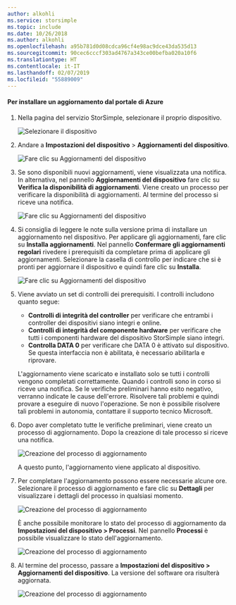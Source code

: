```yaml
---
author: alkohli
ms.service: storsimple
ms.topic: include
ms.date: 10/26/2018
ms.author: alkohli
ms.openlocfilehash: a95b781d0d08cdca96cf4e98ac9dce43da535d13
ms.sourcegitcommit: 90cec6cccf303ad4767a343ce00befba020a10f6
ms.translationtype: HT
ms.contentlocale: it-IT
ms.lasthandoff: 02/07/2019
ms.locfileid: "55889009"
---
```

#### <a name="to-install-an-update-from-the-azure-portal"></a>Per installare un aggiornamento dal portale di Azure

1. Nella pagina del servizio StorSimple, selezionare il proprio dispositivo.

    ![Selezionare il dispositivo](./media/storsimple-8000-install-update4-via-portal/update1.png)

2. Andare a **Impostazioni del dispositivo** > **Aggiornamenti del dispositivo**.

    ![Fare clic su Aggiornamenti del dispositivo](./media/storsimple-8000-install-update4-via-portal/update2.png)

2. Se sono disponibili nuovi aggiornamenti, viene visualizzata una notifica. In alternativa, nel pannello **Aggiornamenti del dispositivo** fare clic su **Verifica la disponibilità di aggiornamenti**. Viene creato un processo per verificare la disponibilità di aggiornamenti. Al termine del processo si riceve una notifica.

    ![Fare clic su Aggiornamenti del dispositivo](./media/storsimple-8000-install-update4-via-portal/update3.png)

3. Si consiglia di leggere le note sulla versione prima di installare un aggiornamento nel dispositivo. Per applicare gli aggiornamenti, fare clic su **Installa aggiornamenti**. Nel pannello **Confermare gli aggiornamenti regolari** rivedere i prerequisiti da completare prima di applicare gli aggiornamenti. Selezionare la casella di controllo per indicare che si è pronti per aggiornare il dispositivo e quindi fare clic su **Installa**.

    ![Fare clic su Aggiornamenti del dispositivo](./media/storsimple-8000-install-update4-via-portal/update4.png)

6. Viene avviato un set di controlli dei prerequisiti. I controlli includono quanto segue:
   
   * **Controlli di integrità del controller** per verificare che entrambi i controller dei dispositivi siano integri e online.
   * **Controlli di integrità del componente hardware** per verificare che tutti i componenti hardware del dispositivo StorSimple siano integri.
   * **Controlla DATA 0** per verificare che DATA 0 è attivato sul dispositivo. Se questa interfaccia non è abilitata, è necessario abilitarla e riprovare.

    L'aggiornamento viene scaricato e installato solo se tutti i controlli vengono completati correttamente. Quando i controlli sono in corso si riceve una notifica. Se le verifiche preliminari hanno esito negativo, verranno indicate le cause dell'errore. Risolvere tali problemi e quindi provare a eseguire di nuovo l'operazione. Se non è possibile risolvere tali problemi in autonomia, contattare il supporto tecnico Microsoft.

7. Dopo aver completato tutte le verifiche preliminari, viene creato un processo di aggiornamento. Dopo la creazione di tale processo si riceve una notifica.
   
    ![Creazione del processo di aggiornamento](./media/storsimple-8000-install-update4-via-portal/update6.png)
   
    A questo punto, l'aggiornamento viene applicato al dispositivo.

9. Per completare l'aggiornamento possono essere necessarie alcune ore. Selezionare il processo di aggiornamento e fare clic su **Dettagli** per visualizzare i dettagli del processo in qualsiasi momento.

    ![Creazione del processo di aggiornamento](./media/storsimple-8000-install-update4-via-portal/update8.png)

     È anche possibile monitorare lo stato del processo di aggiornamento da **Impostazioni del dispositivo > Processi**. Nel pannello **Processi** è possibile visualizzare lo stato dell'aggiornamento.

     ![Creazione del processo di aggiornamento](./media/storsimple-8000-install-update4-via-portal/update7.png)

10. Al termine del processo, passare a **Impostazioni del dispositivo > Aggiornamenti del dispositivo**. La versione del software ora risulterà aggiornata.

    ![Creazione del processo di aggiornamento](./media/storsimple-8000-install-update4-via-portal/update9.png)

